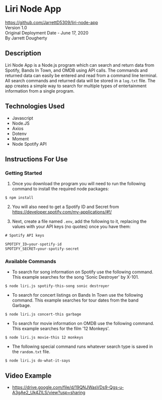 # Liri Node App
<https://github.com/JarrettD5309/liri-node-app> \
Version 1.0 \
Original Deployment Date - June 17, 2020\
By Jarrett Dougherty

## Description
Liri Node App is a Node.js program which can search and return data from Spotify, Bands In Town, and OMDB using API calls. The commands and returned data can easily be entered and read from a command line terminal. All search commands and returned data will be stored in a `log.txt` file. The app creates a simple way to search for multiple types of entertainment information from a single program.

## Technologies Used
* Javascript
* Node.JS
* Axios
* Dotenv
* Moment
* Node Spotify API

## Instructions For Use
### Getting Started
1. Once you download the program you will need to run the following command to install the required node packages:

```console
$ npm install
```

2. You will also need to get a Spotify ID and Secret from <https://developer.spotify.com/my-applications/#!/>

3. Next, create a file named `.env`, add the following to it, replacing the values with your API keys (no quotes) once you have them:

```js
# Spotify API keys

SPOTIFY_ID=your-spotify-id
SPOTIFY_SECRET=your-spotify-secret

```

### Available Commands
* To search for song information on Spotify use the following command. This example searches for the song 'Sonic Destroyer' by X-101.

```console
$ node liri.js spotify-this-song sonic destroyer
```

* To search for concert listings on Bands In Town use the following command. This example searches for tour dates from the band Garbage.

```console
$ node liri.js concert-this garbage
```

* To search for movie information on OMDB use the following command. This example searches for the film '12 Monkeys'.

```console
$ node liri.js movie-this 12 monkeys
```

* The following special command runs whatever search type is saved in the `random.txt` file.

```console
$ node liri.js do-what-it-says
```

## Video Example
* <https://drive.google.com/file/d/19QNJWasVDs9-Qgs-u-A3gAe2_Uk4ZILS/view?usp=sharing>